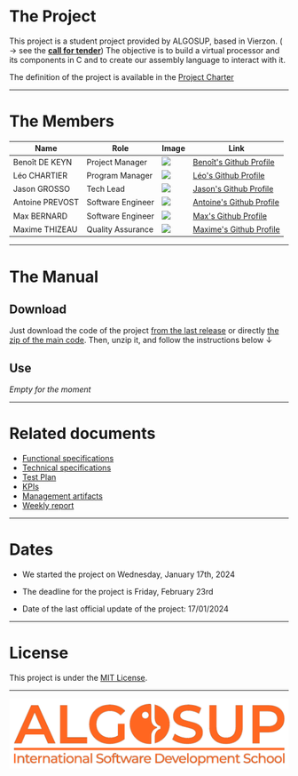 # The Project

This project is a student project provided by ALGOSUP, based in Vierzon. ( → see the [**call for tender**](/documents/.data/call_for_tender_2023-2024_project_3_virtual_processor.pdf))
The objective is to build a virtual processor and its components in C and to create our assembly language to interact with it.

The definition of the project is available in the [Project Charter](https://github.com/algosup/2023-2024-project-3-virtual-processor-team-4/blob/main/documents/project_charter.md)

<hr>

# The Members

|Name|Role|Image|Link|
| ------------------------- | --------------------------------- | -------------------- | --------------------------------------------------------------------------------------------------- |
| Benoît DE KEYN | Project Manager   | <img src="https://avatars.githubusercontent.com/u/146000855" width="100px"> | [Benoît\'s Github Profile](https://github.com/benoitdekeyn-algosup) |
| Léo CHARTIER    | Program Manager   | <img src="https://avatars.githubusercontent.com/u/91249751" width="100px"> | [Léo\'s Github Profile](https://github.com/leo-chartier) |
| Jason GROSSO    | Tech Lead         | <img src="https://avatars.githubusercontent.com/u/114397870" width="100px"> | [Jason\'s Github Profile](https://github.com/jasonGROSSO) |
| Antoine PREVOST | Software Engineer | <img src="https://avatars.githubusercontent.com/u/81081224" width="100px"> | [Antoine\'s Github Profile](https://github.com/TechXplorerFR) |
| Max BERNARD     | Software Engineer | <img src="https://avatars.githubusercontent.com/u/80251657?" width="100px"> | [Max\'s Github Profile](https://github.com/maxbernard3) |
| Maxime THIZEAU  | Quality Assurance | <img src="https://avatars.githubusercontent.com/u/145995586" width="100px"> | [Maxime\'s Github Profile](https://github.com/MaximeTAlgosup) |

<hr>

# The Manual

## Download

Just download the code of the project [from the last release](https://github.com/algosup/2023-2024-project-3-virtual-processor-team-4/releases) or directly [the zip of the main code](https://github.com/algosup/2023-2024-project-3-virtual-processor-team-4/archive/refs/heads/main.zip).
Then, unzip it, and follow the instructions below ↓

## Use

*Empty for the moment*

<hr>

# Related documents

- [Functional specifications](https://github.com/algosup/2023-2024-project-3-virtual-processor-team-4/blob/main/documents/functional/functional_specification.md)
- [Technical specifications](https://github.com/algosup/2023-2024-project-3-virtual-processor-team-4/blob/main/documents/technical/technical_specification.md)
- [Test Plan](https://github.com/algosup/2023-2024-project-3-virtual-processor-team-4/blob/main/documents/QA/test_plan.md)
- [KPIs](https://algosup-my.sharepoint.com/:x:/p/benoit_dekeyn/ET3X56ZmAw1PpLeTLcSubvIBwjEooiU8LSl_ZvGzSR8ylA?e=STmP8k)
- [Management artifacts](https://github.com/algosup/2023-2024-project-3-virtual-processor-team-4/blob/main/documents/management/management_artifacts.md)
- [Weekly report](https://github.com/algosup/2023-2024-project-3-virtual-processor-team-4/blob/main/documents/management/weeekly_report/cumulative.md)

<hr>

# Dates

- We started the project on Wednesday, January 17th, 2024

- The deadline for the project is Friday, February 23rd

- Date of the last official update of the project: 17/01/2024

<hr>

# License

This project is under the [MIT License](LICENSE).

<hr>
<img src="documents/.data/pictures/algosup_logo.png" width="750px">

